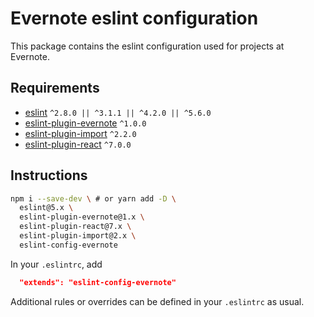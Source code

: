 # Evernote eslint configuration #

This package contains the eslint configuration used for projects at Evernote.

## Requirements ##
- [eslint](https://eslint.org) `^2.8.0 || ^3.1.1 || ^4.2.0 || ^5.6.0`
- [eslint-plugin-evernote](https://github.com/evernote/eslint-plugin-evernote) `^1.0.0`
- [eslint-plugin-import](https://github.com/benmosher/eslint-plugin-import) `^2.2.0`
- [eslint-plugin-react](https://github.com/yannickcr/eslint-plugin-react) `^7.0.0`

## Instructions ##
```bash
npm i --save-dev \ # or yarn add -D \
  eslint@5.x \
  eslint-plugin-evernote@1.x \
  eslint-plugin-react@7.x \
  eslint-plugin-import@2.x \
  eslint-config-evernote
```

In your `.eslintrc`, add
```json
  "extends": "eslint-config-evernote"
```

Additional rules or overrides can be defined in your `.eslintrc` as usual.
